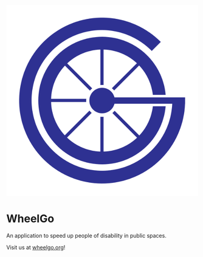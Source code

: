 ![WheelGo logo](logo/logo.svg)
# WheelGo

An application to speed up people of disability in public spaces.

Visit us at [wheelgo.org](http://wheelgo.org)!
